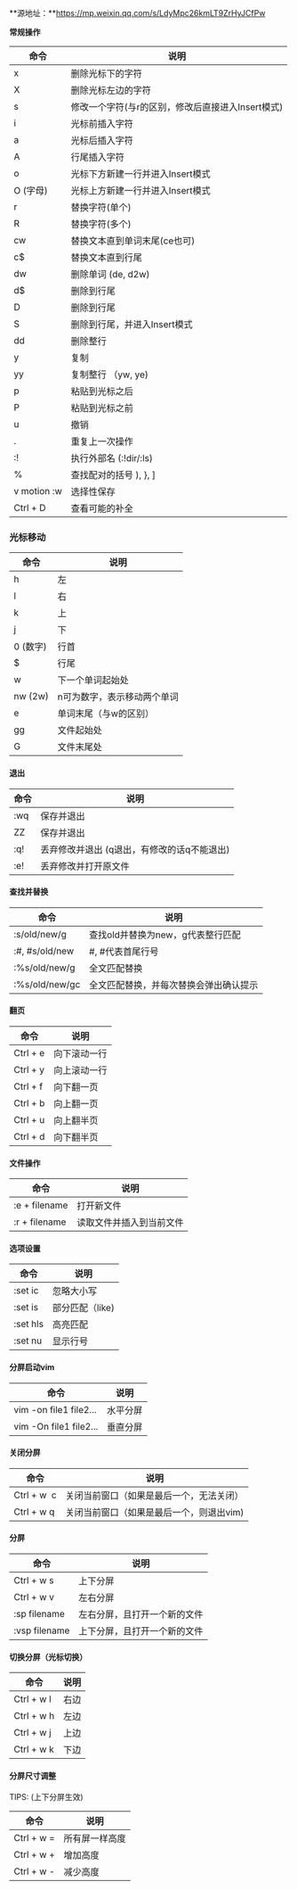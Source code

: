 **源地址：**https://mp.weixin.qq.com/s/LdyMpc26kmLT9ZrHyJCfPw

**常规操作**

| **命令**    | **说明**                                          |
|-------------|---------------------------------------------------|
| x           | 删除光标下的字符                                  |
| X           | 删除光标左边的字符                                |
| s           | 修改一个字符(与r的区别，修改后直接进入Insert模式) |
| i           | 光标前插入字符                                    |
| a           | 光标后插入字符                                    |
| A           | 行尾插入字符                                      |
| o           | 光标下方新建一行并进入Insert模式                  |
| O (字母)    | 光标上方新建一行并进入Insert模式                  |
| r           | 替换字符(单个)                                    |
| R           | 替换字符(多个)                                    |
| cw          | 替换文本直到单词末尾(ce也可)                      |
| c\$         | 替换文本直到行尾                                  |
| dw          | 删除单词 (de, d2w)                                |
| d\$         | 删除到行尾                                        |
| D           | 删除到行尾                                        |
| S           | 删除到行尾，并进入Insert模式                      |
| dd          | 删除整行                                          |
| y           | 复制                                              |
| yy          | 复制整行 （yw, ye)                                |
| p           | 粘贴到光标之后                                    |
| P           | 粘贴到光标之前                                    |
| u           | 撤销                                              |
| .           | 重复上一次操作                                    |
| :!          | 执行外部名 (:!dir/:ls)                            |
| %           | 查找配对的括号 ), }, ]                            |
| v motion :w | 选择性保存                                        |
| Ctrl + D    | 查看可能的补全                                    |

### 光标移动

| **命令** | **说明**                    |
|----------|-----------------------------|
| h        | 左                          |
| l        | 右                          |
| k        | 上                          |
| j        | 下                          |
| 0 (数字) | 行首                        |
| \$       | 行尾                        |
| w        | 下一个单词起始处            |
| nw (2w)  | n可为数字，表示移动两个单词 |
| e        | 单词末尾（与w的区别）       |
| gg       | 文件起始处                  |
| G        | 文件末尾处                  |

#### 退出

| **命令** | **说明**                                    |
|----------|---------------------------------------------|
| :wq      | 保存并退出                                  |
| ZZ       | 保存并退出                                  |
| :q!      | 丢弃修改并退出 (q退出，有修改的话q不能退出) |
| :e!      | 丢弃修改并打开原文件                        |

#### 查找并替换

| **命令**         | **说明**                               |
|------------------|----------------------------------------|
| :s/old/new/g     | 查找old并替换为new，g代表整行匹配      |
| :\#, \#s/old/new | \#, \#代表首尾行号                     |
| :%s/old/new/g    | 全文匹配替换                           |
| :%s/old/new/gc   | 全文匹配替换，并每次替换会弹出确认提示 |

#### 翻页

| **命令** | **说明**     |
|----------|--------------|
| Ctrl + e | 向下滚动一行 |
| Ctrl + y | 向上滚动一行 |
| Ctrl + f | 向下翻一页   |
| Ctrl + b | 向上翻一页   |
| Ctrl + u | 向上翻半页   |
| Ctrl + d | 向下翻半页   |

#### 文件操作

| **命令**      | **说明**                 |
|---------------|--------------------------|
| :e + filename | 打开新文件               |
| :r + filename | 读取文件并插入到当前文件 |

#### 选项设置

| **命令** | **说明**        |
|----------|-----------------|
| :set ic  | 忽略大小写      |
| :set is  | 部分匹配（like) |
| :set hls | 高亮匹配        |
| :set nu  | 显示行号        |

#### 分屏启动vim

| **命令**               | **说明** |
|------------------------|----------|
| vim -on file1 file2... | 水平分屏 |
| vim -On file1 file2... | 垂直分屏 |

#### 关闭分屏

| **命令**    | **说明**                                 |
|-------------|------------------------------------------|
| Ctrl + w  c | 关闭当前窗口（如果是最后一个，无法关闭） |
| Ctrl + w q  | 关闭当前窗口（如果是最后一个，则退出vim) |

#### 分屏

| **命令**      | **说明**                     |
|---------------|------------------------------|
| Ctrl + w s    | 上下分屏                     |
| Ctrl + w v    | 左右分屏                     |
| :sp filename  | 左右分屏，且打开一个新的文件 |
| :vsp filename | 上下分屏，且打开一个新的文件 |

#### 切换分屏（光标切换）

| **命令**   | **说明** |
|------------|----------|
| Ctrl + w l | 右边     |
| Ctrl + w h | 左边     |
| Ctrl + w j | 上边     |
| Ctrl + w k | 下边     |

#### 分屏尺寸调整

TIPS: (上下分屏生效)

| **命令**   | **说明**       |
|------------|----------------|
| Ctrl + w = | 所有屏一样高度 |
| Ctrl + w + | 增加高度       |
| Ctrl + w - | 减少高度       |
